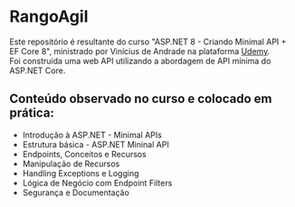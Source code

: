 # RangoAgil

Este repositório é resultante do curso "ASP.NET 8 - Criando Minimal API + EF Core 8", ministrado por Vinícius de Andrade na plataforma <a href="https://www.udemy.com">Udemy</a>.
<br>
Foi construída uma web API utilizando a abordagem de API mínima do ASP.NET Core.


## Conteúdo observado no curso e colocado em prática:

- Introdução à ASP.NET - Minimal APIs
- Estrutura básica - ASP.NET Mininal API
- Endpoints, Conceitos e Recursos
- Manipulação de Recursos
- Handling Exceptions e Logging
- Lógica de Negócio com Endpoint Filters
- Segurança e Documentação
